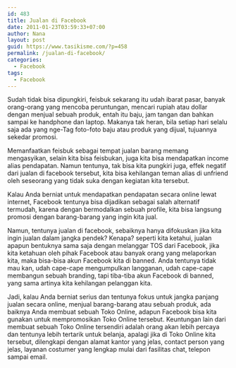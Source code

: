 ```yaml
---
id: 483
title: Jualan di Facebook
date: 2011-01-23T03:59:33+07:00
author: Nana
layout: post
guid: https://www.tasikisme.com/?p=458
permalink: /jualan-di-facebook/
categories:
  - Facebook
tags:
  - Facebook
---
```

Sudah tidak bisa dipungkiri, feisbuk sekarang itu udah ibarat pasar, banyak orang-orang yang mencoba peruntungan, mencari rupiah atau dollar dengan menjual sebuah produk, entah itu baju, jam tangan dan bahkan sampai ke handphone dan laptop. Makanya tak heran, bila setiap hari selalu saja ada yang nge-Tag foto-foto baju atau produk yang dijual, tujuannya sekedar promosi.

Memanfaatkan feisbuk sebagai tempat jualan barang memang mengasyikan, selain kita bisa feisbukan, juga kita bisa mendapatkan income alias pendapatan. Namun tentunya, tak bisa kita pungkiri juga, effek negatif dari jualan di facebook tersebut, kita bisa kehilangan teman alias di unfriend oleh seseorang yang tidak suka dengan kegiatan kita tersebut.

Kalau Anda berniat untuk mendapatkan pendapatan secara online lewat internet, Facebook tentunya bisa dijadikan sebagai salah alternatif termudah, karena dengan bermodalkan sebuah profile, kita bisa langsung promosi dengan barang-barang yang ingin kita jual.

Namun, tentunya jualan di facebook, sebaiknya hanya difokuskan jika kita ingin jualan dalam jangka pendek? Kenapa? seperti kita ketahui, jualan apapun bentuknya sama saja dengan melanggar TOS dari Facebook, jika kita ketahuan oleh pihak Facebook atau banyak orang yang melaporkan kita, maka bisa-bisa akun Facebook kita di banned. Anda tentunya tidak mau kan, udah cape-cape mengumpulkan langganan, udah cape-cape membangun sebuah branding, tapi tiba-tiba akun Facebook di banned, yang sama artinya kita kehilangan pelanggan kita.

Jadi, kalau Anda berniat serius dan tentunya fokus untuk jangka panjang jualan secara online, menjual barang-barang atau sebuah produk, ada baiknya Anda membuat sebuah Toko Online, adapun Facebook bisa kita gunakan untuk mempromosikan Toko Online tersebut. Keuntungan lain dari membuat sebuah Toko Online tersendiri adalah orang akan lebih percaya dan tentunya lebih tertarik untuk belanja, apalagi jika di Toko Online kita tersebut, dilengkapi dengan alamat kantor yang jelas, contact person yang jelas, layanan costumer yang lengkap mulai dari fasilitas chat, telepon sampai email.